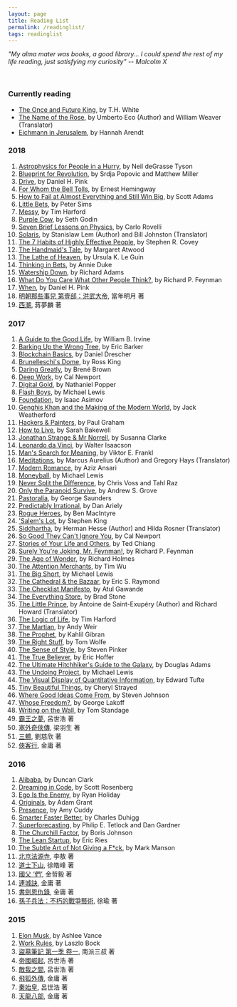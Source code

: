 ```yaml
---
layout: page
title: Reading List
permalink: /readinglist/
tags: readinglist
---
```


_"My alma mater was books, a good library... I could spend the rest of my life reading, just satisfying my curiosity" -- Malcolm X_

&nbsp;


### Currently reading

* [The Once and Future King](https://amzn.to/2rS3gBo), by T.H. White
* [The Name of the Rose](https://amzn.to/2wAGCTP), by Umberto Eco (Author) and William Weaver (Translator)
* [Eichmann in Jerusalem](https://amzn.to/2EW8tBN), by Hannah Arendt


### 2018

1. [Astrophysics for People in a Hurry](http://amzn.to/2EQnzbI), by Neil deGrasse Tyson
1. [Blueprint for Revolution](http://amzn.to/2F0QSb0), by Srdja Popovic and Matthew Miller
1. [Drive](http://amzn.to/2oG9WSB), by Daniel H. Pink
1. [For Whom the Bell Tolls](http://amzn.to/2CjHAGc), by Ernest Hemingway
1. [How to Fail at Almost Everything and Still Win Big](https://amzn.to/2GY79eJ), by Scott Adams
1. [Little Bets](http://amzn.to/2BObOzX), by Peter Sims
1. [Messy](http://amzn.to/2sRnL4V), by Tim Harford
1. [Purple Cow](http://amzn.to/2FJagao), by Seth Godin
1. [Seven Brief Lessons on Physics](http://amzn.to/2HIJakn), by Carlo Rovelli
1. [Solaris](https://amzn.to/2HAFaWF), by Stanislaw Lem (Author) and Bill Johnston (Translator)
1. [The 7 Habits of Highly Effective People](https://amzn.to/2G2BD2y), by Stephen R. Covey
1. [The Handmaid's Tale](http://amzn.to/2EN9njX), by Margaret Atwood
1. [The Lathe of Heaven](http://amzn.to/2CHHKmi), by Ursula K. Le Guin
1. [Thinking in Bets](http://amzn.to/2CHI70a), by Annie Duke
1. [Watership Down](https://amzn.to/2Iha4mj), by Richard Adams
1. [What Do You Care What Other People Think?](http://amzn.to/2oxSoXJ), by Richard P. Feynman
1. [When](https://amzn.to/2qtGBKZ), by Daniel H. Pink
1. [明朝那些事兒 第壹部：洪武大帝](http://bit.ly/2ov7rkV), 當年明月 著
1. [西潮](http://bit.ly/2BLELg1), 蔣夢麟 著


### 2017

1. [A Guide to the Good Life](http://amzn.to/2EQAg6z), by William B. Irvine
1. [Barking Up the Wrong Tree](http://amzn.to/2BPewVZ), by Eric Barker
1. [Blockchain Basics](http://amzn.to/2HGGq70), by Daniel Drescher
1. [Brunelleschi's Dome](http://amzn.to/2Ftns2T), by Ross King
1. [Daring Greatly](http://amzn.to/2BOOJgu), by Brené Brown
1. [Deep Work](http://amzn.to/2ooV62O), by Cal Newport
1. [Digital Gold](http://amzn.to/2GGLOWo), by Nathaniel Popper
1. [Flash Boys](http://amzn.to/2ooDXpO), by Michael Lewis
1. [Foundation](http://amzn.to/2HLdQSa), by Isaac Asimov
1. [Genghis Khan and the Making of the Modern World](http://amzn.to/2FtGwyf), by Jack Weatherford
1. [Hackers & Painters](http://amzn.to/2GHjaEz), by Paul Graham
1. [How to Live](http://amzn.to/2BPf2TV), by Sarah Bakewell
1. [Jonathan Strange & Mr Norrell](http://amzn.to/2CK2k5O), by Susanna Clarke
1. [Leonardo da Vinci](http://amzn.to/2owkGlq), by Walter Isaacson
1. [Man's Search for Meaning](http://amzn.to/2CGUUjA), by Viktor E. Frankl
1. [Meditations](http://amzn.to/2CGAOG3), by Marcus Aurelius (Author) and Gregory Hays (Translator)
1. [Modern Romance](http://amzn.to/2ESFN8C), by Aziz Ansari
1. [Moneyball](http://amzn.to/2GHHje8), by Michael Lewis
1. [Never Split the Difference](http://amzn.to/2owYFmz), by Chris Voss and Tahl Raz
1. [Only the Paranoid Survive](http://amzn.to/2FxxQHa), by Andrew S. Grove
1. [Pastoralia](http://amzn.to/2FvhY7Y), by George Saunders
1. [Predictably Irrational](http://amzn.to/2F37wGU), by Dan Ariely
1. [Rogue Heroes](http://amzn.to/2F6fEXr), by Ben MacIntyre
1. ['Salem's Lot](http://amzn.to/2FtobB9), by Stephen King
1. [Siddhartha](http://amzn.to/2Fueume), by Herman Hesse (Author) and Hilda Rosner (Translator)
1. [So Good They Can't Ignore You](http://amzn.to/2HIzExL), by Cal Newport
1. [Stories of Your Life and Others](http://amzn.to/2Ck0A7v), by Ted Chiang
1. [Surely You're Joking, Mr. Feynman!](http://amzn.to/2sRppU9), by Richard P. Feynman
1. [The Age of Wonder](http://amzn.to/2CjJ6Io), by Richard Holmes
1. [The Attention Merchants](http://amzn.to/2ESOPCm), by Tim Wu
1. [The Big Short](http://amzn.to/2opmUE1), by Michael Lewis
1. [The Cathedral & the Bazaar](http://amzn.to/2Ci8IVP), by Eric S. Raymond
1. [The Checklist Manifesto](http://amzn.to/2GKtKL3), by Atul Gawande
1. [The Everything Store](http://amzn.to/2HG9TOx), by Brad Stone
1. [The Little Prince](http://amzn.to/2ESXxkj), by Antoine de Saint-Exupéry (Author) and Richard Howard (Translator)
1. [The Logic of Life](http://amzn.to/2EQ322Z), by Tim Harford
1. [The Martian](http://amzn.to/2CH7BLp), by Andy Weir
1. [The Prophet](http://amzn.to/2HLyr8y), by Kahlil Gibran
1. [The Right Stuff](http://amzn.to/2ov8G3z), by Tom Wolfe
1. [The Sense of Style](http://amzn.to/2CK33E4), by Steven Pinker
1. [The True Believer](http://amzn.to/2Fvmdk2), by Eric Hoffer
1. [The Ultimate Hitchhiker's Guide to the Galaxy](http://amzn.to/2HGakbD), by Douglas Adams
1. [The Undoing Project](http://amzn.to/2CiBhT0), by Michael Lewis
1. [The Visual Display of Quantitative Information](http://amzn.to/2HKD0QP), by Edward Tufte
1. [Tiny Beautiful Things](http://amzn.to/2EOspX3), by Cheryl Strayed
1. [Where Good Ideas Come From](http://amzn.to/29UzhPg), by Steven Johnson
1. [Whose Freedom?](http://amzn.to/2GHeOgV), by George Lakoff
1. [Writing on the Wall](http://amzn.to/2HJ5D0D), by Tom Standage
1. [霸王之夢](http://bit.ly/2sYrG0b), 呂世浩 著
1. [塞外奇俠傳](http://bit.ly/2FsoWug), 梁羽生 著
1. [三體](http://bit.ly/2sV2bwm), 劉慈欣 著
1. [俠客行](http://bit.ly/2Cghtje), 金庸 著


### 2016

1. [Alibaba](http://amzn.to/2EPswSf), by Duncan Clark
1. [Dreaming in Code](http://amzn.to/2HIAsTj), by Scott Rosenberg
1. [Ego Is the Enemy](http://amzn.to/2EUtHvS), by Ryan Holiday
1. [Originals](http://amzn.to/2Fy3Yul), by Adam Grant
1. [Presence](http://amzn.to/2HLuYa3), by Amy Cuddy
1. [Smarter Faster Better](http://amzn.to/2sUd7ug), by Charles Duhigg
1. [Superforecasting](http://amzn.to/2F6gpzL), by Philip E. Tetlock and Dan Gardner
1. [The Churchill Factor](http://amzn.to/2ouex9q), by Boris Johnson
1. [The Lean Startup](http://amzn.to/2CFL15N), by Eric Ries
1. [The Subtle Art of Not Giving a F*ck](http://amzn.to/2ooYquA), by Mark Manson
1. [北京法源寺](http://bit.ly/2ESQ3NY), 李敖 著
1. [道士下山](http://bit.ly/2oqMSqN), 徐皓峰 著
1. [國父 ‘們’](http://bit.ly/2ovbmyh), 金哲毅 著
1. [連城訣](http://bit.ly/2GJEPw6),  金庸 著
1. [書劍恩仇錄](http://bit.ly/2F0p4Ui), 金庸 著
1. [孫子兵法：不朽的戰爭藝術](http://bit.ly/2GE29LB), 徐瑜 著


### 2015

1. [Elon Musk](http://amzn.to/2CFJcpt), by Ashlee Vance
1. [Work Rules](http://amzn.to/2CGI70x), by Laszlo Bock
1. [盜墓筆記 第一季 卷一](http://bit.ly/2FtKHKl), 南派三叔 著
1. [帝國崛起](http://bit.ly/2ovB6e4), 呂世浩 著
1. [敵我之間](http://bit.ly/2ETfwa9), 呂世浩 著
1. [飛狐外傳](http://bit.ly/2BMf6Up), 金庸 著
1. [秦始皇](http://bit.ly/2EOONzt), 呂世浩 著
1. [天龍八部](http://bit.ly/2BMeNsJ), 金庸 著

&nbsp;
